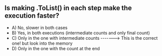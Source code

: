 ## Is making .ToList() in each step make the execution faster?

- A) No, slower in both cases
- B) Yes, in both executions (intermediate counts and only final count)
- C) Only in the one with intermediate counts  -------> This is the correct one! but look into the memory
- D) Only in the one with the count at the end